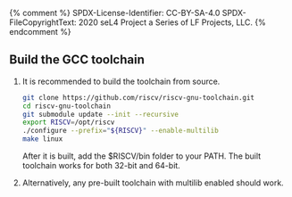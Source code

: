 {% comment %}
SPDX-License-Identifier: CC-BY-SA-4.0
SPDX-FileCopyrightText: 2020 seL4 Project a Series of LF Projects, LLC.
{% endcomment %}
## Build the GCC toolchain

1. It is recommended to build the toolchain from source.

    ```sh
    git clone https://github.com/riscv/riscv-gnu-toolchain.git
    cd riscv-gnu-toolchain
    git submodule update --init --recursive
    export RISCV=/opt/riscv
    ./configure --prefix="${RISCV}" --enable-multilib
    make linux
    ```

    After it is built, add the $RISCV/bin folder to your PATH. The built
    toolchain works for both 32-bit and 64-bit.

2. Alternatively, any pre-built toolchain with multilib enabled should work.
